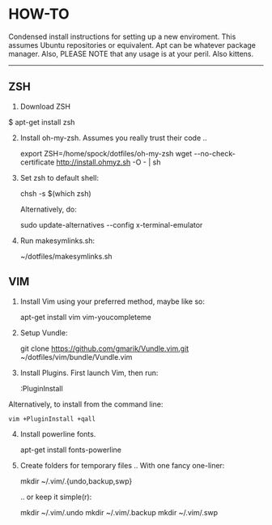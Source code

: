 HOW-TO
======

Condensed install instructions for setting up a new enviroment.
This assumes Ubuntu repositories or equivalent. Apt can be whatever package
manager. Also, PLEASE NOTE that any usage is at your peril. Also kittens.

--------------------------------------------------------------------------------


ZSH
---

1. Download ZSH

$ apt-get install zsh

2. Install oh-my-zsh. Assumes you really trust their code ..

    export ZSH=/home/spock/dotfiles/oh-my-zsh
    wget --no-check-certificate http://install.ohmyz.sh -O - | sh

3. Set zsh to default shell:

    chsh -s $(which zsh)

   Alternatively, do:

    sudo update-alternatives --config x-terminal-emulator

4. Run makesymlinks.sh:

    ~/dotfiles/makesymlinks.sh


VIM
---

1. Install Vim using your preferred method, maybe like so:

    apt-get install vim vim-youcompleteme

2. Setup Vundle:

    git clone https://github.com/gmarik/Vundle.vim.git \
                ~/dotfiles/vim/bundle/Vundle.vim

3. Install Plugins. First launch Vim, then run:

    :PluginInstall

Alternatively, to install from the command line:

    vim +PluginInstall +qall

4. Install powerline fonts.

    apt-get install fonts-powerline 

5. Create folders for temporary files
   .. With one fancy one-liner:

    mkdir ~/.vim/.{undo,backup,swp}

   .. or keep it simple(r):

    mkdir ~/.vim/.undo
    mkdir ~/.vim/.backup
    mkdir ~/.vim/.swp
